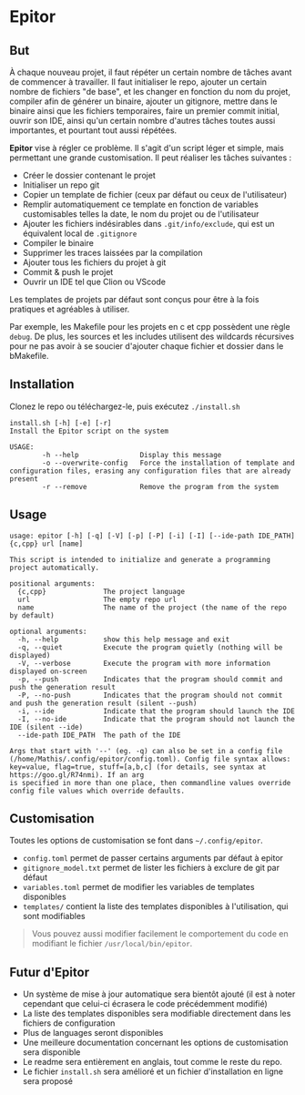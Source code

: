 # Epitor

## But

À chaque nouveau projet, il faut répéter un certain nombre de tâches avant de commencer à travailler. Il faut
initialiser le repo, ajouter un certain nombre de fichiers "de base", et les changer en fonction du nom du
projet, compiler afin de générer un binaire, ajouter un gitignore, mettre dans le binaire ainsi que les
fichiers temporaires, faire un premier commit initial, ouvrir son IDE, ainsi qu'un certain nombre d'autres
tâches toutes aussi importantes, et pourtant tout aussi répétées.

**Epitor** vise à régler ce problème. Il s'agit d'un script léger et simple, mais permettant une grande
customisation. Il peut réaliser les tâches suivantes :

- Créer le dossier contenant le projet
- Initialiser un repo git
- Copier un template de fichier (ceux par défaut ou ceux de l'utilisateur)
- Remplir automatiquement ce template en fonction de variables customisables telles la date, le nom du projet 
  ou de l'utilisateur
- Ajouter les fichiers indésirables dans `.git/info/exclude`, qui est un équivalent local de `.gitignore`
- Compiler le binaire
- Supprimer les traces laissées par la compilation
- Ajouter tous les fichiers du projet à git
- Commit & push le projet
- Ouvrir un IDE tel que Clion ou VScode

Les templates de projets par défaut sont conçus pour être à la fois pratiques et agréables à utiliser.

Par exemple, les Makefile pour les projets en c et cpp possèdent une règle `debug`. De plus, les sources et 
les includes utilisent des wildcards récursives pour ne pas avoir à se soucier d'ajouter chaque fichier et 
dossier dans le bMakefile.

## Installation

Clonez le repo ou téléchargez-le, puis exécutez `./install.sh`

```
install.sh [-h] [-e] [-r]
Install the Epitor script on the system

USAGE:
        -h --help               Display this message
        -o --overwrite-config   Force the installation of template and configuration files, erasing any configuration files that are already present
        -r --remove             Remove the program from the system
```

## Usage

```
usage: epitor [-h] [-q] [-V] [-p] [-P] [-i] [-I] [--ide-path IDE_PATH] {c,cpp} url [name]

This script is intended to initialize and generate a programming project automatically.

positional arguments:
  {c,cpp}              The project language
  url                  The empty repo url
  name                 The name of the project (the name of the repo by default)

optional arguments:
  -h, --help           show this help message and exit
  -q, --quiet          Execute the program quietly (nothing will be displayed)
  -V, --verbose        Execute the program with more information displayed on-screen
  -p, --push           Indicates that the program should commit and push the generation result
  -P, --no-push        Indicates that the program should not commit and push the generation result (silent --push)
  -i, --ide            Indicate that the program should launch the IDE
  -I, --no-ide         Indicate that the program should not launch the IDE (silent --ide)
  --ide-path IDE_PATH  The path of the IDE

Args that start with '--' (eg. -q) can also be set in a config file (/home/Mathis/.config/epitor/config.toml). Config file syntax allows: key=value, flag=true, stuff=[a,b,c] (for details, see syntax at https://goo.gl/R74nmi). If an arg
is specified in more than one place, then commandline values override config file values which override defaults.

```

## Customisation

Toutes les options de customisation se font dans `~/.config/epitor`.
- `config.toml` permet de passer certains arguments par défaut à epitor
- `gitignore_model.txt` permet de lister les fichiers à exclure de git par défaut
- `variables.toml` permet de modifier les variables de templates disponibles
- `templates/` contient la liste des templates disponibles à l'utilisation, qui sont modifiables

> Vous pouvez aussi modifier facilement le comportement du code en modifiant le fichier 
> `/usr/local/bin/epitor`.

## Futur d'Epitor

- Un système de mise à jour automatique sera bientôt ajouté (il est à noter cependant que celui-ci écrasera
le code précédemment modifié)
- La liste des templates disponibles sera modifiable directement dans les fichiers de configuration
- Plus de languages seront disponibles
- Une meilleure documentation concernant les options de customisation sera disponible
- Le readme sera entièrement en anglais, tout comme le reste du repo.
- Le fichier `install.sh` sera amélioré et un fichier d'installation en ligne sera proposé